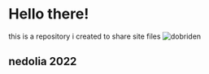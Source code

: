 # Hello there!
this is a repository i created to share site files
![dobriden](https://github.com/nemeleon/nemeleon.info/index.png?raw=true)
## nedolia 2022
